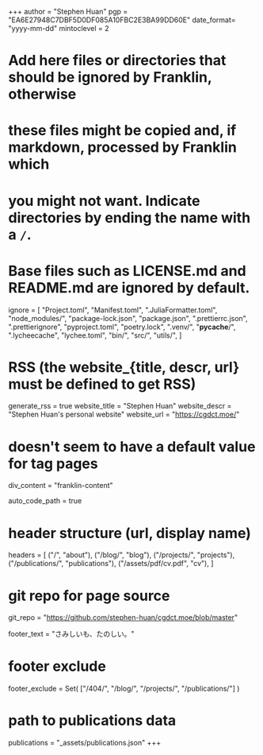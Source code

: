 <!--
Add here global page variables to use throughout your website.
-->
+++
author = "Stephen Huan"
pgp = "EA6E27948C7DBF5D0DF085A10FBC2E3BA99DD60E"
date_format= "yyyy-mm-dd"
mintoclevel = 2

# Add here files or directories that should be ignored by Franklin, otherwise
# these files might be copied and, if markdown, processed by Franklin which
# you might not want. Indicate directories by ending the name with a `/`.
# Base files such as LICENSE.md and README.md are ignored by default.
ignore = [
    "Project.toml",
    "Manifest.toml",
    ".JuliaFormatter.toml",
    "node_modules/",
    "package-lock.json",
    "package.json",
    ".prettierrc.json",
    ".prettierignore",
    "pyproject.toml",
    "poetry.lock",
    ".venv/",
    "__pycache__/",
    ".lycheecache",
    "lychee.toml",
    "bin/",
    "src/",
    "utils/",
]

# RSS (the website_{title, descr, url} must be defined to get RSS)
generate_rss = true
website_title = "Stephen Huan"
website_descr = "Stephen Huan's personal website"
website_url   = "https://cgdct.moe/"

# doesn't seem to have a default value for tag pages
div_content = "franklin-content"

auto_code_path = true

# header structure (url, display name)
headers = [
    ("/", "about"),
    ("/blog/", "blog"),
    ("/projects/", "projects"),
    ("/publications/", "publications"),
    ("/assets/pdf/cv.pdf", "cv"),
]

# git repo for page source
git_repo = "https://github.com/stephen-huan/cgdct.moe/blob/master"

footer_text = "さみしいも、たのしい。"

# footer exclude
footer_exclude = Set(
    ["/404/", "/blog/", "/projects/", "/publications/"]
)

# path to publications data
publications = "_assets/publications.json"
+++
